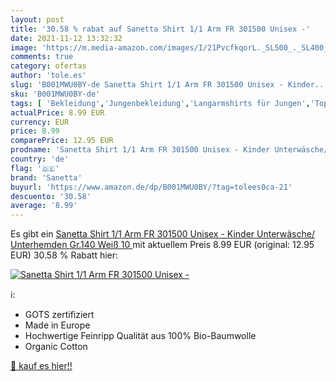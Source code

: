```yaml
---
layout: post
title: '30.58 % rabat auf Sanetta Shirt 1/1 Arm FR 301500 Unisex -'
date: 2021-11-12 13:32:32
image: 'https://m.media-amazon.com/images/I/21PvcfkqorL._SL500_._SL400_.jpg'
comments: true
category: ofertas
author: 'tole.es'
slug: 'B001MWU0BY-de Sanetta Shirt 1/1 Arm FR 301500 Unisex - Kinder...'
sku: 'B001MWU0BY-de'
tags: [ 'Bekleidung','Jungenbekleidung','Langarmshirts für Jungen','Tops, T-Shirts & Hemden für Jungen','Unterwäsche für Jungen','sanetta', ]
actualPrice: 8.99 EUR
currency: EUR
price: 8.99
comparePrice: 12.95 EUR
prodname: 'Sanetta Shirt 1/1 Arm FR 301500 Unisex - Kinder Unterwäsche/ Unterhemden  Gr.140  Weiß 10  '
country: 'de'
flag: '🇩🇪'
brand: 'Sanetta'
buyurl: 'https://www.amazon.de/dp/B001MWU0BY/?tag=tolees0ca-21'
descuento: '30.58'
average: '8.99'
---
```


Es gibt ein [Sanetta Shirt 1/1 Arm FR 301500 Unisex - Kinder Unterwäsche/ Unterhemden  Gr.140  Weiß 10  ](https://www.amazon.de/dp/B001MWU0BY/?tag=tolees0ca-21) mit aktuellem Preis 8.99 EUR (original: 12.95 EUR) 30.58 % Rabatt hier:

[![Sanetta Shirt 1/1 Arm FR 301500 Unisex -](https://m.media-amazon.com/images/I/21PvcfkqorL._SL500_._SL400_.jpg)](https://www.amazon.de/dp/B001MWU0BY/?tag=tolees0ca-21)

ℹ️:

- GOTS zertifiziert
- Made in Europe
- Hochwertige Feinripp Qualität aus 100% Bio-Baumwolle
- Organic Cotton

[🛒 kauf es hier!!](https://www.amazon.de/dp/B001MWU0BY/?tag=tolees0ca-21)
